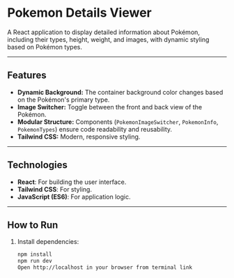 # **Pokemon Details Viewer**

A React application to display detailed information about Pokémon, including their types, height, weight, and images, with dynamic styling based on Pokémon types.

---

## **Features**

- **Dynamic Background:** The container background color changes based on the Pokémon's primary type.
- **Image Switcher:** Toggle between the front and back view of the Pokémon.
- **Modular Structure:** Components (`PokemonImageSwitcher`, `PokemonInfo`, `PokemonTypes`) ensure code readability and reusability.
- **Tailwind CSS:** Modern, responsive styling.

---

## **Technologies**

- **React**: For building the user interface.
- **Tailwind CSS**: For styling.
- **JavaScript (ES6)**: For application logic.

---

## **How to Run**

1. Install dependencies:
   ```bash
   npm install
   npm run dev
   Open http://localhost in your browser from terminal link
